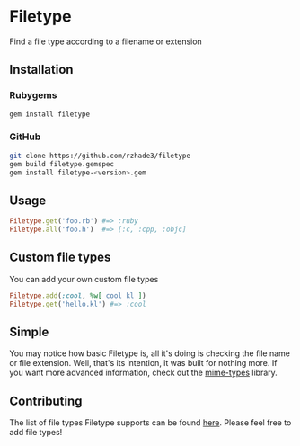 # Filetype

Find a file type according to a filename or extension

## Installation

### Rubygems

```bash
gem install filetype
```

### GitHub

```bash
git clone https://github.com/rzhade3/filetype
gem build filetype.gemspec
gem install filetype-<version>.gem
```

## Usage

```ruby
Filetype.get('foo.rb') #=> :ruby
Filetype.all('foo.h')  #=> [:c, :cpp, :objc]
```

## Custom file types

You can add your own custom file types

```ruby
Filetype.add(:cool, %w[ cool kl ])
Filetype.get('hello.kl') #=> :cool
```

## Simple

You may notice how basic Filetype is, all it's doing is checking the file name
or file extension. Well, that's its intention, it was built for nothing more.
If you want more advanced information, check out the
[mime-types](https://rubygems.org/gems/mime-types) library.

## Contributing

The list of file types Filetype supports can be found
[here](lib/filetype.rb#L6).
Please feel free to add file types!